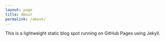 ```yaml
---
layout: page
title: About
permalink: /about/
---
```


This is a lightweight static blog spot running on GitHub Pages using Jekyll.
